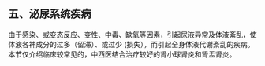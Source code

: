 ## 五、泌尿系统疾病

由于感染、或变态反应、变性、中毒、缺氧等因素，引起尿液异常及体液紊乱，使体液各神成分的过多（留滞）、或过少 (损失），而引起全身体液代谢紊乱的疾病。本节仅介绍临床较常见的，中西医结合治疗较好的肾小球肾炎和肾盂肾炎。
